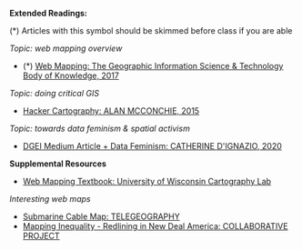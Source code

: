 **Extended Readings:**

(\*) Articles with this symbol should be skimmed before class if you are able

_Topic: web mapping overview_

-   (\*) [Web Mapping: The Geographic Information Science & Technology Body of Knowledge, 2017](https://gistbok.ucgis.org/bok-topics/web-mapping)

_Topic: doing critical GIS_

-   [Hacker Cartography:  ALAN MCCONCHIE, 2015](https://drive.google.com/file/d/1H76GJFXwS5dOPZYyxfyuud0DGQzYGNIr/view?usp=sharing)

_Topic: towards data feminism & spatial activism_

-   [DGEI Medium Article + Data Feminism: CATHERINE D'IGNAZIO, 2020](https://medium.com/nightingale/gwendolyn-warren-and-the-detroit-geographic-expedition-and-institute-df9ee10e6ad2)

**Supplemental Resources**

-   [Web Mapping Textbook: University of Wisconsin Cartography Lab](https://github.com/uwcartlab/webmapping)

_Interesting web maps_

-   [Submarine Cable Map: TELEGEOGRAPHY](https://www.submarinecablemap.com/#/)
-   [Mapping Inequality - Redlining in New Deal America: COLLABORATIVE PROJECT](https://dsl.richmond.edu/panorama/redlining/#loc=5/39.1/-94.58)
